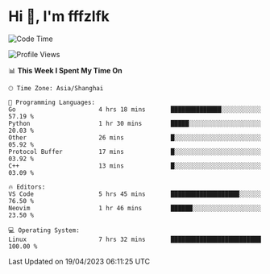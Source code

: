 # Hi 👋, I'm fffzlfk

<!--START_SECTION:waka-->
![Code Time](http://img.shields.io/badge/Code%20Time-155%20hrs%207%20mins-blue)

![Profile Views](http://img.shields.io/badge/Profile%20Views-0-blue)

📊 **This Week I Spent My Time On** 

```text
🕑︎ Time Zone: Asia/Shanghai

💬 Programming Languages: 
Go                       4 hrs 18 mins       ██████████████░░░░░░░░░░░   57.19 % 
Python                   1 hr 30 mins        █████░░░░░░░░░░░░░░░░░░░░   20.03 % 
Other                    26 mins             █░░░░░░░░░░░░░░░░░░░░░░░░   05.92 % 
Protocol Buffer          17 mins             █░░░░░░░░░░░░░░░░░░░░░░░░   03.92 % 
C++                      13 mins             █░░░░░░░░░░░░░░░░░░░░░░░░   03.09 % 

🔥 Editors: 
VS Code                  5 hrs 45 mins       ███████████████████░░░░░░   76.50 % 
Neovim                   1 hr 46 mins        ██████░░░░░░░░░░░░░░░░░░░   23.50 % 

💻 Operating System: 
Linux                    7 hrs 32 mins       █████████████████████████   100.00 % 
```


 Last Updated on 19/04/2023 06:11:25 UTC
<!--END_SECTION:waka-->
